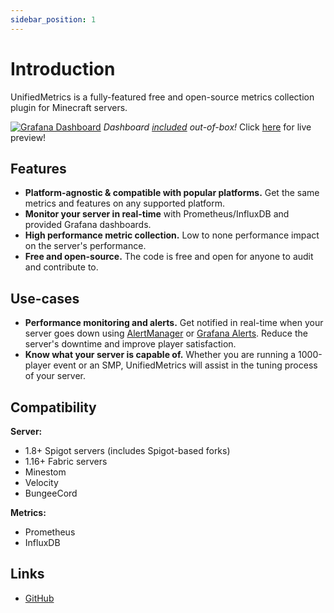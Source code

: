 ```yaml
---
sidebar_position: 1
---
```


# Introduction

UnifiedMetrics is a fully-featured free and open-source metrics collection plugin for Minecraft servers.

[![Grafana Dashboard](https://github.com/Cubxity/UnifiedMetrics/raw/dev/0.3.x/.github/assets/grafana.png)](https://dedimc.link/unifiedmetrics)
*Dashboard [included](https://github.com/Cubxity/UnifiedMetrics/wiki/Grafana) out-of-box!*
Click [here](https://dedimc.link/unifiedmetrics) for live preview!

## Features

- **Platform-agnostic & compatible with popular platforms.** Get the same metrics and features on any supported
  platform.
- **Monitor your server in real-time** with Prometheus/InfluxDB and provided Grafana dashboards.
- **High performance metric collection.** Low to none performance impact on the server's performance.
- **Free and open-source.** The code is free and open for anyone to audit and contribute to.

## Use-cases

- **Performance monitoring and alerts.** Get notified in real-time when your server goes down
  using [AlertManager](https://www.prometheus.io/docs/alerting/latest/alertmanager/)
  or [Grafana Alerts](https://grafana.com/docs/grafana/latest/alerting/). Reduce the server's downtime and improve
  player satisfaction.
- **Know what your server is capable of.** Whether you are running a 1000-player event or an SMP, UnifiedMetrics will
  assist in the tuning process of your server.

## Compatibility

**Server:**

- 1.8+ Spigot servers (includes Spigot-based forks)
- 1.16+ Fabric servers
- Minestom
- Velocity
- BungeeCord

**Metrics:**

- Prometheus
- InfluxDB

## Links

- [GitHub](https://github.com/Cubxity/UnifiedMetrics)

